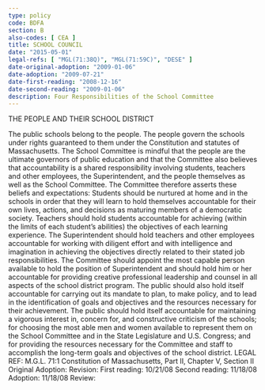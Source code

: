 ```yaml
---
type: policy
code: BDFA
section: B
also-codes: [ CEA ]
title: SCHOOL COUNCIL
date: "2015-05-01"
legal-refs: [ "MGL(71:38Q)", "MGL(71:59C)", "DESE" ]
date-original-adoption: "2009-01-06"
date-adoption: "2009-07-21"
date-first-reading: "2008-12-16"
date-second-reading: "2009-01-06"
description: Four Responsibilities of the School Committee
---
```


THE PEOPLE AND THEIR SCHOOL DISTRICT

The public schools belong to the people. The people govern the schools under rights guaranteed to them under the Constitution and statutes of Massachusetts. The School Committee is mindful that the people are the ultimate governors of public education and that the Committee also believes that accountability is a shared responsibility involving students, teachers and other employees, the Superintendent, and the people themselves as well as the School Committee. The Committee therefore asserts these beliefs and expectations:
Students should be nurtured at home and in the schools in order that they will learn to hold themselves accountable for their own lives, actions, and decisions as maturing members of a democratic society.
Teachers should hold students accountable for achieving (within the limits of each student’s abilities) the objectives of each learning experience.
The Superintendent should hold teachers and other employees accountable for working with diligent effort and with intelligence and imagination in achieving the objectives directly related to their stated job responsibilities.
The Committee should appoint the most capable person available to hold the position of Superintendent and should hold him or her accountable for providing creative professional leadership and counsel in all aspects of the school district program. The public should also hold itself accountable for carrying out its mandate to plan, to make policy, and to lead in the identification of goals and objectives and the resources necessary for their achievement.
The public should hold itself accountable for maintaining a vigorous interest in, concern for, and constructive criticism of the schools; for choosing the most able men and women available to represent them on the School Committee and in the State Legislature and U.S. Congress; and for providing the resources necessary for the Committee and staff to accomplish the long-term goals and objectives of the school district.
LEGAL REF: M.G.L. 71:1
Constitution of Massachusetts, Part II, Chapter V, Section II
Original Adoption: Revision:
First reading: 10/21/08 Second reading: 11/18/08 Adoption: 11/18/08 Review:

